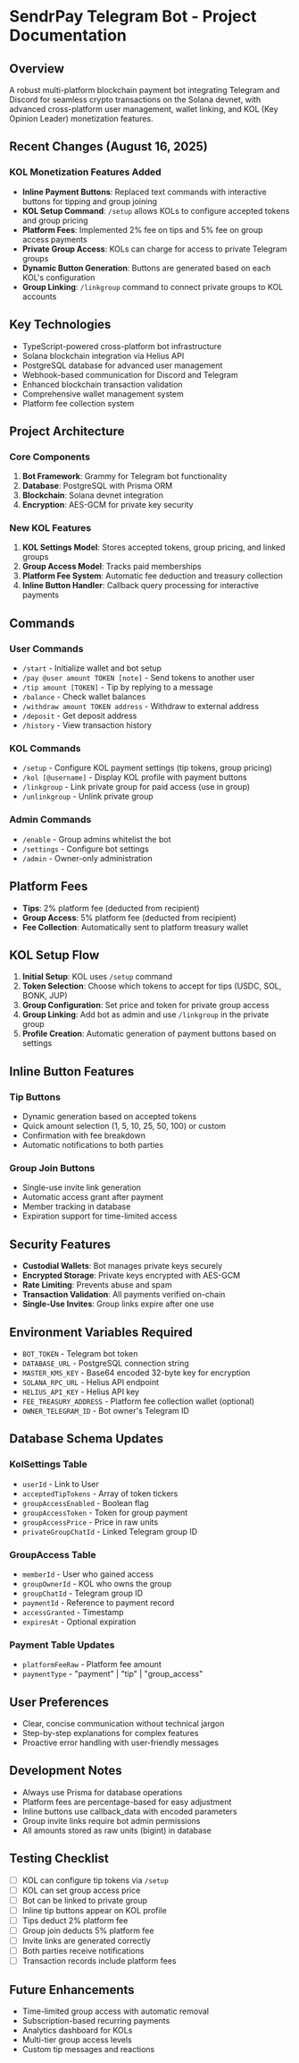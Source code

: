 # SendrPay Telegram Bot - Project Documentation

## Overview
A robust multi-platform blockchain payment bot integrating Telegram and Discord for seamless crypto transactions on the Solana devnet, with advanced cross-platform user management, wallet linking, and KOL (Key Opinion Leader) monetization features.

## Recent Changes (August 16, 2025)

### KOL Monetization Features Added
- **Inline Payment Buttons**: Replaced text commands with interactive buttons for tipping and group joining
- **KOL Setup Command**: `/setup` allows KOLs to configure accepted tokens and group pricing
- **Platform Fees**: Implemented 2% fee on tips and 5% fee on group access payments
- **Private Group Access**: KOLs can charge for access to private Telegram groups
- **Dynamic Button Generation**: Buttons are generated based on each KOL's configuration
- **Group Linking**: `/linkgroup` command to connect private groups to KOL accounts

## Key Technologies
- TypeScript-powered cross-platform bot infrastructure
- Solana blockchain integration via Helius API
- PostgreSQL database for advanced user management
- Webhook-based communication for Discord and Telegram
- Enhanced blockchain transaction validation
- Comprehensive wallet management system
- Platform fee collection system

## Project Architecture

### Core Components
1. **Bot Framework**: Grammy for Telegram bot functionality
2. **Database**: PostgreSQL with Prisma ORM
3. **Blockchain**: Solana devnet integration
4. **Encryption**: AES-GCM for private key security

### New KOL Features
1. **KOL Settings Model**: Stores accepted tokens, group pricing, and linked groups
2. **Group Access Model**: Tracks paid memberships
3. **Platform Fee System**: Automatic fee deduction and treasury collection
4. **Inline Button Handler**: Callback query processing for interactive payments

## Commands

### User Commands
- `/start` - Initialize wallet and bot setup
- `/pay @user amount TOKEN [note]` - Send tokens to another user
- `/tip amount [TOKEN]` - Tip by replying to a message
- `/balance` - Check wallet balances
- `/withdraw amount TOKEN address` - Withdraw to external address
- `/deposit` - Get deposit address
- `/history` - View transaction history

### KOL Commands
- `/setup` - Configure KOL payment settings (tip tokens, group pricing)
- `/kol [@username]` - Display KOL profile with payment buttons
- `/linkgroup` - Link private group for paid access (use in group)
- `/unlinkgroup` - Unlink private group

### Admin Commands
- `/enable` - Group admins whitelist the bot
- `/settings` - Configure bot settings
- `/admin` - Owner-only administration

## Platform Fees
- **Tips**: 2% platform fee (deducted from recipient)
- **Group Access**: 5% platform fee (deducted from recipient)
- **Fee Collection**: Automatically sent to platform treasury wallet

## KOL Setup Flow

1. **Initial Setup**: KOL uses `/setup` command
2. **Token Selection**: Choose which tokens to accept for tips (USDC, SOL, BONK, JUP)
3. **Group Configuration**: Set price and token for private group access
4. **Group Linking**: Add bot as admin and use `/linkgroup` in the private group
5. **Profile Creation**: Automatic generation of payment buttons based on settings

## Inline Button Features

### Tip Buttons
- Dynamic generation based on accepted tokens
- Quick amount selection (1, 5, 10, 25, 50, 100) or custom
- Confirmation with fee breakdown
- Automatic notifications to both parties

### Group Join Buttons
- Single-use invite link generation
- Automatic access grant after payment
- Member tracking in database
- Expiration support for time-limited access

## Security Features
- **Custodial Wallets**: Bot manages private keys securely
- **Encrypted Storage**: Private keys encrypted with AES-GCM
- **Rate Limiting**: Prevents abuse and spam
- **Transaction Validation**: All payments verified on-chain
- **Single-Use Invites**: Group links expire after one use

## Environment Variables Required
- `BOT_TOKEN` - Telegram bot token
- `DATABASE_URL` - PostgreSQL connection string
- `MASTER_KMS_KEY` - Base64 encoded 32-byte key for encryption
- `SOLANA_RPC_URL` - Helius API endpoint
- `HELIUS_API_KEY` - Helius API key
- `FEE_TREASURY_ADDRESS` - Platform fee collection wallet (optional)
- `OWNER_TELEGRAM_ID` - Bot owner's Telegram ID

## Database Schema Updates

### KolSettings Table
- `userId` - Link to User
- `acceptedTipTokens` - Array of token tickers
- `groupAccessEnabled` - Boolean flag
- `groupAccessToken` - Token for group payment
- `groupAccessPrice` - Price in raw units
- `privateGroupChatId` - Linked Telegram group ID

### GroupAccess Table
- `memberId` - User who gained access
- `groupOwnerId` - KOL who owns the group
- `groupChatId` - Telegram group ID
- `paymentId` - Reference to payment record
- `accessGranted` - Timestamp
- `expiresAt` - Optional expiration

### Payment Table Updates
- `platformFeeRaw` - Platform fee amount
- `paymentType` - "payment" | "tip" | "group_access"

## User Preferences
- Clear, concise communication without technical jargon
- Step-by-step explanations for complex features
- Proactive error handling with user-friendly messages

## Development Notes
- Always use Prisma for database operations
- Platform fees are percentage-based for easy adjustment
- Inline buttons use callback_data with encoded parameters
- Group invite links require bot admin permissions
- All amounts stored as raw units (bigint) in database

## Testing Checklist
- [ ] KOL can configure tip tokens via `/setup`
- [ ] KOL can set group access price
- [ ] Bot can be linked to private group
- [ ] Inline tip buttons appear on KOL profile
- [ ] Tips deduct 2% platform fee
- [ ] Group join deducts 5% platform fee
- [ ] Invite links are generated correctly
- [ ] Both parties receive notifications
- [ ] Transaction records include platform fees

## Future Enhancements
- Time-limited group access with automatic removal
- Subscription-based recurring payments
- Analytics dashboard for KOLs
- Multi-tier group access levels
- Custom tip messages and reactions